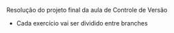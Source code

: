 Resolução do projeto final da aula de Controle de Versão
- Cada exercício vai ser dividido entre branches